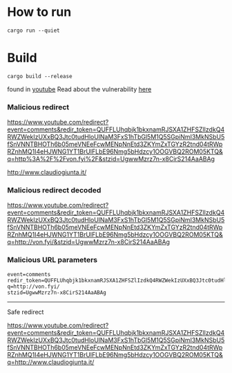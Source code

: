 # How to run
`cargo run --quiet`

# Build
`cargo build --release`

found in [youtube](https://www.youtube.com/watch?v=UTMlT-Xr8Is) 
Read about the vulnerability [here](https://www.untrustednetwork.net/en/2019/07/22/half-open-redirect-vulnerability-in-youtube/)

### Malicious redirect

https://www.youtube.com/redirect?event=comments&redir_token=QUFFLUhqbjk1bkxnamRJSXA1ZHFSZlIzdkQ4RWZWekIzUXxBQ3Jtc0tudHloUlNaM3FxS1hTbGl5M1Q5SGpiNmI3MkNSbU5fSnVNNTBHOTh6b05meVNEeFcwMENpNnEtd3ZKYmZxTGYzR2tnd04tRWpRZnhMQ1I4eHJWNG1YT1BrUlFLbE96Nmg5bHdzcy1OOGVBQ2ROM05KTQ&q=http%3A%2F%2Fvon.fyi%2F&stzid=UgwwMzrz7n-x8CirS214AaABAg

http://www.claudiogiunta.it/

### Malicious redirect decoded

https://www.youtube.com/redirect?event=comments&redir_token=QUFFLUhqbjk1bkxnamRJSXA1ZHFSZlIzdkQ4RWZWekIzUXxBQ3Jtc0tudHloUlNaM3FxS1hTbGl5M1Q5SGpiNmI3MkNSbU5fSnVNNTBHOTh6b05meVNEeFcwMENpNnEtd3ZKYmZxTGYzR2tnd04tRWpRZnhMQ1I4eHJWNG1YT1BrUlFLbE96Nmg5bHdzcy1OOGVBQ2ROM05KTQ&q=http://von.fyi/&stzid=UgwwMzrz7n-x8CirS214AaABAg

### Malicious URL parameters
```
event=comments
redir_token=QUFFLUhqbjk1bkxnamRJSXA1ZHFSZlIzdkQ4RWZWekIzUXxBQ3Jtc0tudHloUlNaM3FxS1hTbGl5M1Q5SGpiNmI3MkNSbU5fSnVNNTBHOTh6b05meVNEeFcwMENpNnEtd3ZKYmZxTGYzR2tnd04tRWpRZnhMQ1I4eHJWNG1YT1BrUlFLbE96Nmg5bHdzcy1OOGVBQ2ROM05KTQ
q=http://von.fyi/
stzid=UgwwMzrz7n-x8CirS214AaABAg
```
----------------------

Safe redirect

https://www.youtube.com/redirect?event=comments&redir_token=QUFFLUhqbjk1bkxnamRJSXA1ZHFSZlIzdkQ4RWZWekIzUXxBQ3Jtc0tudHloUlNaM3FxS1hTbGl5M1Q5SGpiNmI3MkNSbU5fSnVNNTBHOTh6b05meVNEeFcwMENpNnEtd3ZKYmZxTGYzR2tnd04tRWpRZnhMQ1I4eHJWNG1YT1BrUlFLbE96Nmg5bHdzcy1OOGVBQ2ROM05KTQ&q=http://www.claudiogiunta.it/
